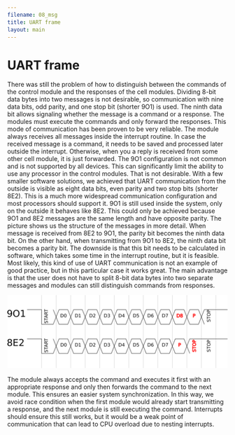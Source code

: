 ```yaml
---
filename: 08_msg
title: UART frame
layout: main
---
```

# UART frame

There was still the problem of how to distinguish between the commands of the control module and the responses of the cell modules. Dividing 8-bit data bytes into two messages is not desirable, so communication with nine data bits, odd parity, and one stop bit (shorter 9O1) is used. The ninth data bit allows signaling whether the message is a command or a response. The modules must execute the commands and only forward the responses. This mode of communication has been proven to be very reliable. The module always receives all messages inside the interrupt routine. In case the received message is a command, it needs to be saved and processed later outside the interrupt. Otherwise, when you a reply is received from some other cell module, it is just forwarded. The 9O1 configuration is not common and is not supported by all devices. This can significantly limit the ability to use any processor in the control modules. That is not desirable. With a few smaller software solutions, we achieved that UART communication from the outside is visible as eight data bits, even parity and two stop bits (shorter 8E2). This is a much more widespread communication configuration and most processors should support it. 9O1 is still used inside the system, only on the outside it behaves like 8E2. This could only be achieved because 9O1 and 8E2 messages are the same length and have opposite parity. The picture shows us the structure of the messages in more detail. When message is received from 8E2 to 9O1, the parity bit becomes the ninth data bit. On the other hand, when transmitting from 9O1 to 8E2, the ninth data bit becomes a parity bit. The downside is that this bit needs to be calculated in software, which takes some time in the interrupt routine, but it is feasible. Most likely, this kind of use of UART communication is not an example of good practice, but in this particular case it works great. The main advantage is that the user does not have to split 8-bit data bytes into two separate messages and modules can still distinguish commands from responses.

![UART frame](https://raw.githubusercontent.com/Hrastovc/CarettaBMS/gh-pages/images/UARTframe.png)

The module always accepts the command and executes it first with an appropriate response and only then forwards the command to the next module. This ensures an easier system synchronization. In this way, we avoid race condition when the first module would already start transmitting a response, and the next module is still executing the command. Interrupts should ensure this still works, but it would be a weak point of communication that can lead to CPU overload due to nesting interrupts.
